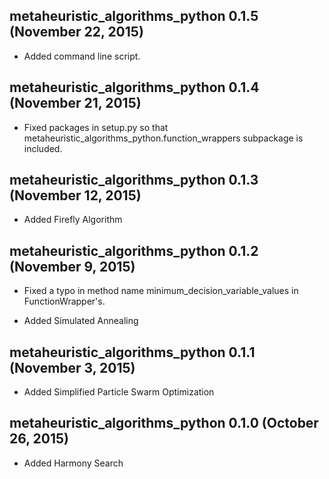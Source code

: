 ## metaheuristic_algorithms_python 0.1.5 (November 22, 2015) ##

* Added command line script. 

## metaheuristic_algorithms_python 0.1.4 (November 21, 2015) ##

* Fixed packages in setup.py so that metaheuristic_algorithms_python.function_wrappers subpackage is included. 

## metaheuristic_algorithms_python 0.1.3 (November 12, 2015) ##

* Added Firefly Algorithm

## metaheuristic_algorithms_python 0.1.2 (November 9, 2015) ##

* Fixed a typo in method name minimum_decision_variable_values in FunctionWrapper's.

* Added Simulated Annealing

## metaheuristic_algorithms_python 0.1.1 (November 3, 2015) ##

* Added Simplified Particle Swarm Optimization

## metaheuristic_algorithms_python 0.1.0 (October 26, 2015) ##

* Added Harmony Search
